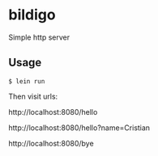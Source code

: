 # bildigo

Simple http server

## Usage

    $ lein run

Then visit urls:

http://localhost:8080/hello

http://localhost:8080/hello?name=Cristian

http://localhost:8080/bye